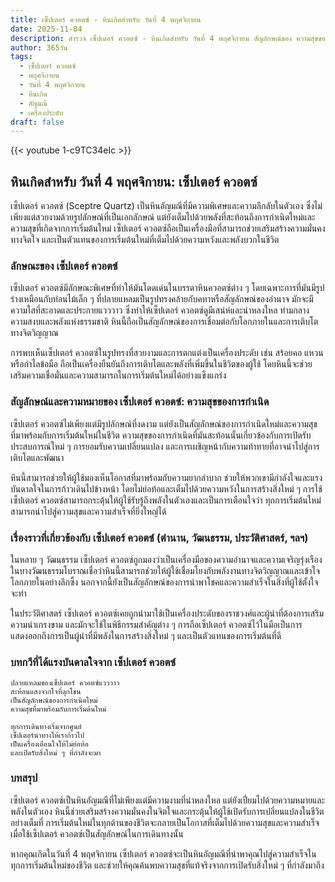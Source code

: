 ```yaml
---
title: เซ็ปเตอร์ ควอตซ์ - หินเกิดสำหรับ วันที่ 4 พฤศจิกายน
date: 2025-11-04
description: สำรวจ เซ็ปเตอร์ ควอตซ์ - หินเกิดสำหรับ วันที่ 4 พฤศจิกายน สัญลักษณ์ของ ความสุขของการกำเนิด มาเรียนรู้ความหมายลึกซึ้งของหินพิเศษนี้
author: 365วัน
tags:
  - เซ็ปเตอร์ ควอตซ์
  - พฤศจิกายน
  - วันที่ 4 พฤศจิกายน
  - หินเกิด
  - อัญมณี
  - เครื่องประดับ
draft: false
---
```


{{< youtube 1-c9TC34eIc >}}

## หินเกิดสำหรับ วันที่ 4 พฤศจิกายน: เซ็ปเตอร์ ควอตซ์

เซ็ปเตอร์ ควอตซ์ (Sceptre Quartz) เป็นหินอัญมณีที่มีความพิเศษและความลึกลับในตัวเอง ซึ่งไม่เพียงแต่สวยงามด้วยรูปลักษณ์ที่เป็นเอกลักษณ์ แต่ยังเต็มไปด้วยพลังที่สะท้อนถึงการกำเนิดใหม่และความสุขที่เกิดจากการเริ่มต้นใหม่ เซ็ปเตอร์ ควอตซ์ถือเป็นเครื่องมือที่สามารถช่วยเสริมสร้างความมั่นคงทางจิตใจ และเป็นตัวแทนของการเริ่มต้นใหม่ที่เต็มไปด้วยความหวังและพลังบวกในชีวิต

### ลักษณะของ เซ็ปเตอร์ ควอตซ์

เซ็ปเตอร์ ควอตซ์มีลักษณะพิเศษที่ทำให้มันโดดเด่นในบรรดาหินควอตซ์ต่าง ๆ โดยเฉพาะการที่มันมีรูปร่างเหมือนกับท่อนไม้เล็ก ๆ ที่ปลายแหลมเป็นรูปทรงคล้ายกับคทาหรือสัญลักษณ์ของอำนาจ มักจะมีความใสที่สะอาดและประกายแวววาว ซึ่งทำให้เซ็ปเตอร์ ควอตซ์ดูมีเสน่ห์และน่าหลงใหล ท่ามกลางความสงบและพลังแห่งธรรมชาติ หินนี้ถือเป็นสัญลักษณ์ของการเชื่อมต่อกับโลกภายในและการเติบโตทางจิตวิญญาณ

การพบเห็นเซ็ปเตอร์ ควอตซ์ในรูปทรงที่สวยงามและการตกแต่งเป็นเครื่องประดับ เช่น สร้อยคอ แหวน หรือกำไลข้อมือ ถือเป็นเครื่องยืนยันถึงการเติบโตและพลังที่เพิ่มขึ้นในชีวิตของผู้ใช้ โดยหินนี้จะช่วยเสริมความเชื่อมั่นและความสามารถในการเริ่มต้นใหม่ได้อย่างแข็งแกร่ง

### สัญลักษณ์และความหมายของ เซ็ปเตอร์ ควอตซ์: ความสุขของการกำเนิด

เซ็ปเตอร์ ควอตซ์ไม่เพียงแต่มีรูปลักษณ์ที่งดงาม แต่ยังเป็นสัญลักษณ์ของการกำเนิดใหม่และความสุขที่มาพร้อมกับการเริ่มต้นใหม่ในชีวิต ความสุขของการกำเนิดที่มันสะท้อนนั้นเกี่ยวข้องกับการเปิดรับประสบการณ์ใหม่ ๆ การยอมรับความเปลี่ยนแปลง และการเผชิญหน้ากับความท้าทายที่อาจนำไปสู่การเติบโตและพัฒนา

หินนี้สามารถช่วยให้ผู้ใช้มองเห็นโอกาสที่มาพร้อมกับความยากลำบาก ช่วยให้พวกเขามีกำลังใจและแรงบันดาลใจในการก้าวเดินไปข้างหน้า โดยไม่ย่อท้อและเต็มไปด้วยความหวังในการสร้างสิ่งใหม่ ๆ การใช้เซ็ปเตอร์ ควอตซ์สามารถกระตุ้นให้ผู้ใช้รับรู้ถึงพลังในตัวเองและเป็นการเตือนใจว่า ทุกการเริ่มต้นใหม่สามารถนำไปสู่ความสุขและความสำเร็จที่ยิ่งใหญ่ได้

### เรื่องราวที่เกี่ยวข้องกับ เซ็ปเตอร์ ควอตซ์ (ตำนาน, วัฒนธรรม, ประวัติศาสตร์, ฯลฯ)

ในหลาย ๆ วัฒนธรรม เซ็ปเตอร์ ควอตซ์ถูกมองว่าเป็นเครื่องมือของความอำนาจและความเจริญรุ่งเรือง ในบางวัฒนธรรมโบราณเชื่อว่าหินนี้สามารถช่วยให้ผู้ใช้เชื่อมโยงกับพลังงานทางจิตวิญญาณและเข้าใจโลกภายในอย่างลึกซึ้ง นอกจากนี้ยังเป็นสัญลักษณ์ของการนำพาโชคและความสำเร็จในสิ่งที่ผู้ใช้ตั้งใจจะทำ

ในประวัติศาสตร์ เซ็ปเตอร์ ควอตซ์เคยถูกนำมาใช้เป็นเครื่องประดับของราชวงศ์และผู้นำที่ต้องการเสริมความน่าเกรงขาม และมักจะใช้ในพิธีกรรมสำคัญต่าง ๆ การถือเซ็ปเตอร์ ควอตซ์ไว้ในมือเป็นการแสดงออกถึงการเป็นผู้นำที่มีพลังในการสร้างสิ่งใหม่ ๆ และเป็นตัวแทนของการเริ่มต้นที่ดี

### บทกวีที่ได้แรงบันดาลใจจาก เซ็ปเตอร์ ควอตซ์

```
ปลายแหลมของเซ็ปเตอร์ ควอตซ์แวววาว
สะท้อนแสงจากใจที่ลุกโชน
เป็นสัญลักษณ์ของการกำเนิดใหม่
ความสุขที่มาพร้อมกับการเริ่มต้นใหม่

ทุกการเดินทางเริ่มจากศูนย์
เซ็ปเตอร์นำทางให้เราก้าวไป
เป็นเครื่องเตือนใจให้ไม่ย่อท้อ
และเปิดรับสิ่งใหม่ ๆ ที่กำลังจะมา
```

### บทสรุป

เซ็ปเตอร์ ควอตซ์เป็นหินอัญมณีที่ไม่เพียงแต่มีความงามที่น่าหลงใหล แต่ยังเปี่ยมไปด้วยความหมายและพลังในตัวเอง หินนี้ช่วยเสริมสร้างความมั่นคงในจิตใจและกระตุ้นให้ผู้ใช้เปิดรับการเปลี่ยนแปลงในชีวิตอย่างเต็มที่ การเริ่มต้นใหม่ในทุกด้านของชีวิตจะกลายเป็นโอกาสที่เต็มไปด้วยความสุขและความสำเร็จเมื่อใช้เซ็ปเตอร์ ควอตซ์เป็นสัญลักษณ์ในการเดินทางนั้น

หากคุณเกิดในวันที่ 4 พฤศจิกายน เซ็ปเตอร์ ควอตซ์จะเป็นหินอัญมณีที่นำพาคุณไปสู่ความสำเร็จในทุกการเริ่มต้นใหม่ของชีวิต และช่วยให้คุณค้นพบความสุขที่แท้จริงจากการเปิดรับสิ่งใหม่ ๆ ที่กำลังมาถึง
